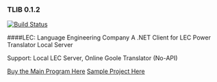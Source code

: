 ### TLIB 0.1.2
[![Build Status](https://travis-ci.org/ForumHulp/pageaddon.svg?branch=master)](http://katawa.url.ph)

####LEC: Language Engineering Company
A .NET Client for LEC Power Translator Local Server


Support: Local LEC Server, Online Goole Translator (No-API)

[Buy the Main Program Here](https://www.lec.com/listProduct.asp?product=World%20Premium&family=Power-Translator)
[Sample Project Here](https://github.com/marcussacana/TLIB/releases/tag/0.1.3)
